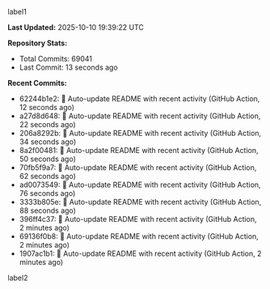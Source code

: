 
label1 
<!-- ACTIVITY_START -->
**Last Updated:** 2025-10-10 19:39:22 UTC

**Repository Stats:**
- Total Commits: 69041
- Last Commit: 13 seconds ago

**Recent Commits:**
- 62244b1e2: 🤖 Auto-update README with recent activity (GitHub Action, 12 seconds ago)
- a27d8d648: 🤖 Auto-update README with recent activity (GitHub Action, 22 seconds ago)
- 206a8292b: 🤖 Auto-update README with recent activity (GitHub Action, 34 seconds ago)
- 8a2f00481: 🤖 Auto-update README with recent activity (GitHub Action, 50 seconds ago)
- 70fb5f9a7: 🤖 Auto-update README with recent activity (GitHub Action, 62 seconds ago)
- ad0073549: 🤖 Auto-update README with recent activity (GitHub Action, 76 seconds ago)
- 3333b805e: 🤖 Auto-update README with recent activity (GitHub Action, 88 seconds ago)
- 396ff4c37: 🤖 Auto-update README with recent activity (GitHub Action, 2 minutes ago)
- 69136f0b8: 🤖 Auto-update README with recent activity (GitHub Action, 2 minutes ago)
- 1907ac1b1: 🤖 Auto-update README with recent activity (GitHub Action, 2 minutes ago)
<!-- ACTIVITY_END -->

label2
